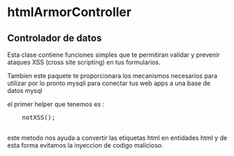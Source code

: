 # htmlArmorController

<h2>Controlador de datos</h2>

<p>
    Esta clase contiene funciones simples
    que te permitiran validar y prevenir
    ataques XSS (cross site scripting) en tus formularios.
</p>

<p>
    Tambien este paquete te proporcionara
    los mecanismos necesarios para utilizar
    por lo pronto mysqli para conectar tus 
    web apps a una base de datos mysql
</p>

<p>
    el primer helper que tenemos es :
    <pre>
    notXSS();
    </pre>
    este metodo nos ayuda a convertir 
    las etiquetas html en entidades html
    y de esta forma evitamos la inyeccion de
    codigo malicioso.
</p>